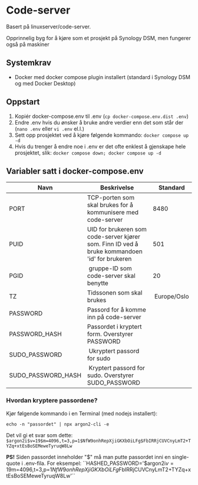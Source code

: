 # Code-server

Basert på linuxserver/code-server.

Opprinnelig byg for å kjøre som et prosjekt på Synology DSM, men fungerer også på maskiner

## Systemkrav

* Docker med docker compose plugin installert (standard i Synology DSM og med Docker Desktop)

## Oppstart

1. Kopiér docker-compose.env til .env (``cp docker-compose.env.dist .env``)
1. Endre .env hvis du ønsker å bruke andre verdier enn det som står der (``nano .env`` eller ``vi .env`` el.l.)
1. Sett opp prosjektet ved å kjøre følgende kommando:
``docker compose up -d``
1. Hvis du trenger å endre noe i .env er det ofte enklest å gjenskape hele prosjektet, slik: ``docker compose down; docker compose up -d``

## Variabler satt i docker-compose.env

| Navn | Beskrivelse | Standard |
| ----------- | ----------- | ----------- |
| PORT | TCP-porten som skal brukes for å kommunisere med code-server | 8480 |
| PUID | UID for brukeren som code-server kjører som. Finn ID ved å bruke kommandoen 'id' for brukeren | 501 |
| PGID | gruppe-ID som code-server skal benytte | 20 |
| TZ | Tidssonen som skal brukes | Europe/Oslo |
| PASSWORD | Passord for å komme inn på code-server |  |
| PASSWORD_HASH | Passordet i kryptert form. Overstyrer PASSWORD | |
| SUDO_PASSWORD | Ukryptert passord for sudo |  |
| SUDO_PASSWORD_HASH | Kryptert passord for sudo. Overstyrer SUDO_PASSWORD | |


### Hvordan kryptere passordene?

Kjør følgende kommando i en Terminal (med nodejs installert):

``echo -n "passordet" | npx argon2-cli -e``

Det vil gi et svar som dette:
``$argon2i$v=19$m=4096,t=3,p=1$NfW9onhRepXjiGKXbOiLFg$FbIRRjCUVCnyLmT2+TYZq+xtEsBoSEMeweTyruqW8Lw``

**PS!** Siden passordet inneholder "$" må man putte passordet inni en single-quote i .env-fila. For eksempel: ``HASHED_PASSWORD='$argon2i$v=19$m=4096,t=3,p=1$NfW9onhRepXjiGKXbOiLFg$FbIRRjCUVCnyLmT2+TYZq+xtEsBoSEMeweTyruqW8Lw'``
